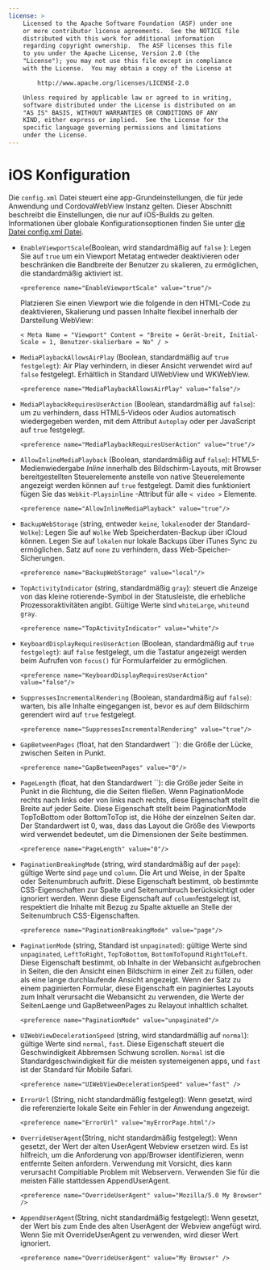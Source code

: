 ```yaml
---
license: >
    Licensed to the Apache Software Foundation (ASF) under one
    or more contributor license agreements.  See the NOTICE file
    distributed with this work for additional information
    regarding copyright ownership.  The ASF licenses this file
    to you under the Apache License, Version 2.0 (the
    "License"); you may not use this file except in compliance
    with the License.  You may obtain a copy of the License at

        http://www.apache.org/licenses/LICENSE-2.0

    Unless required by applicable law or agreed to in writing,
    software distributed under the License is distributed on an
    "AS IS" BASIS, WITHOUT WARRANTIES OR CONDITIONS OF ANY
    KIND, either express or implied.  See the License for the
    specific language governing permissions and limitations
    under the License.
---
```


# iOS Konfiguration

Die `config.xml` Datei steuert eine app-Grundeinstellungen, die für jede Anwendung und CordovaWebView Instanz gelten. Dieser Abschnitt beschreibt die Einstellungen, die nur auf iOS-Builds zu gelten. Informationen über globale Konfigurationsoptionen finden Sie unter [die Datei config.xml Datei][1].

 [1]: config_ref_index.md.html#The%20config.xml%20File

*   `EnableViewportScale`(Boolean, wird standardmäßig auf `false` ): Legen Sie auf `true` um ein Viewport Metatag entweder deaktivieren oder beschränken die Bandbreite der Benutzer zu skalieren, zu ermöglichen, die standardmäßig aktiviert ist.
    
        <preference name="EnableViewportScale" value="true"/>
        
    
    Platzieren Sie einen Viewport wie die folgende in den HTML-Code zu deaktivieren, Skalierung und passen Inhalte flexibel innerhalb der Darstellung WebView:
    
        < Meta Name = "Viewport" Content = "Breite = Gerät-breit, Initial-Scale = 1, Benutzer-skalierbare = No" / >
        

*   `MediaPlaybackAllowsAirPlay` (Boolean, standardmäßig auf `true festgelegt`): Air Play verhindern, in dieser Ansicht verwendet wird auf `false` festgelegt. Erhältlich in Standard UIWebView und WKWebView.
    
        <preference name="MediaPlaybackAllowsAirPlay" value="false"/>
        

*   `MediaPlaybackRequiresUserAction` (Boolean, standardmäßig auf `false`): um zu verhindern, dass HTML5-Videos oder Audios automatisch wiedergegeben werden, mit dem Attribut `Autoplay` oder per JavaScript auf `true` festgelegt.
    
        <preference name="MediaPlaybackRequiresUserAction" value="true"/>
        

*   `AllowInlineMediaPlayback` (Boolean, standardmäßig auf `false`): HTML5-Medienwiedergabe *Inline* innerhalb des Bildschirm-Layouts, mit Browser bereitgestellten Steuerelemente anstelle von native Steuerelemente angezeigt werden können auf `true` festgelegt. Damit dies funktioniert fügen Sie das `Webkit-Playsinline` -Attribut für alle `< video >` Elemente.
    
        <preference name="AllowInlineMediaPlayback" value="true"/>
        

*   `BackupWebStorage` (string, entweder `keine`, `lokalen`oder der Standard- `Wolke`): Legen Sie auf `Wolke` Web Speicherdaten-Backup über iCloud können. Legen Sie auf `lokalen` nur lokale Backups über iTunes Sync zu ermöglichen. Satz auf `none` zu verhindern, dass Web-Speicher-Sicherungen.
    
        <preference name="BackupWebStorage" value="local"/>
        

*   `TopActivityIndicator` (string, standardmäßig `gray`): steuert die Anzeige von das kleine rotierende-Symbol in der Statusleiste, die erhebliche Prozessoraktivitäten angibt. Gültige Werte sind `whiteLarge`, `white`und `gray`.
    
        <preference name="TopActivityIndicator" value="white"/>
        

*   `KeyboardDisplayRequiresUserAction` (Boolean, standardmäßig auf `true festgelegt`): auf `false` festgelegt, um die Tastatur angezeigt werden beim Aufrufen von `focus()` für Formularfelder zu ermöglichen.
    
        <preference name="KeyboardDisplayRequiresUserAction" value="false"/>
        

*   `SuppressesIncrementalRendering` (Boolean, standardmäßig auf `false`): warten, bis alle Inhalte eingegangen ist, bevor es auf dem Bildschirm gerendert wird auf `true` festgelegt.
    
        <preference name="SuppressesIncrementalRendering" value="true"/>
        

*   `GapBetweenPages` (float, hat den Standardwert ``): die Größe der Lücke, zwischen Seiten in Punkt.
    
        <preference name="GapBetweenPages" value="0"/>
        

*   `PageLength` (float, hat den Standardwert ``): die Größe jeder Seite in Punkt in die Richtung, die die Seiten fließen. Wenn PaginationMode rechts nach links oder von links nach rechts, diese Eigenschaft stellt die Breite auf jeder Seite. Diese Eigenschaft stellt beim PaginationMode TopToBottom oder BottomToTop ist, die Höhe der einzelnen Seiten dar. Der Standardwert ist 0, was, dass das Layout die Größe des Viewports wird verwendet bedeutet, um die Dimensionen der Seite bestimmen.
    
        <preference name="PageLength" value="0"/>
        

*   `PaginationBreakingMode` (string, wird standardmäßig auf der `page`): gültige Werte sind `page` und `column`. Die Art und Weise, in der Spalte oder Seitenumbruch auftritt. Diese Eigenschaft bestimmt, ob bestimmte CSS-Eigenschaften zur Spalte und Seitenumbruch berücksichtigt oder ignoriert werden. Wenn diese Eigenschaft auf `column`festgelegt ist, respektiert die Inhalte mit Bezug zu Spalte aktuelle an Stelle der Seitenumbruch CSS-Eigenschaften.
    
        <preference name="PaginationBreakingMode" value="page"/>
        

*   `PaginationMode` (string, Standard ist `unpaginated`): gültige Werte sind `unpaginated`, `LeftToRight`, `TopToBottom`, `BottomToTop`und `RightToLeft`. Diese Eigenschaft bestimmt, ob Inhalte in der Webansicht aufgebrochen in Seiten, die den Ansicht einen Bildschirm in einer Zeit zu füllen, oder als eine lange durchlaufende Ansicht angezeigt. Wenn der Satz zu einem paginierten Formular, diese Eigenschaft ein paginiertes Layouts zum Inhalt verursacht die Webansicht zu verwenden, die Werte der SeitenLaenge und GapBetweenPages zu Relayout inhaltlich schaltet.
    
        <preference name="PaginationMode" value="unpaginated"/>
        

*   `UIWebViewDecelerationSpeed` (string, wird standardmäßig auf `normal`): gültige Werte sind `normal`, `fast`. Diese Eigenschaft steuert die Geschwindigkeit Abbremsen Schwung scrollen. `Normal` ist die Standardgeschwindigkeit für die meisten systemeigenen apps, und `fast` ist der Standard für Mobile Safari.
    
        <preference name="UIWebViewDecelerationSpeed" value="fast" />
        

*   `ErrorUrl` (String, nicht standardmäßig festgelegt): Wenn gesetzt, wird die referenzierte lokale Seite ein Fehler in der Anwendung angezeigt.
    
        <preference name="ErrorUrl" value="myErrorPage.html"/>
        

*   `OverrideUserAgent`(String, nicht standardmäßig festgelegt): Wenn gesetzt, der Wert der alten UserAgent Webview ersetzen wird. Es ist hilfreich, um die Anforderung von app/Browser identifizieren, wenn entfernte Seiten anfordern. Verwendung mit Vorsicht, dies kann verursacht Compitiable Problem mit Webservern. Verwenden Sie für die meisten Fälle stattdessen AppendUserAgent.
    
        <preference name="OverrideUserAgent" value="Mozilla/5.0 My Browser" />
        

*   `AppendUserAgent`(String, nicht standardmäßig festgelegt): Wenn gesetzt, der Wert bis zum Ende des alten UserAgent der Webview angefügt wird. Wenn Sie mit OverrideUserAgent zu verwenden, wird dieser Wert ignoriert.
    
        <preference name="OverrideUserAgent" value="My Browser" />